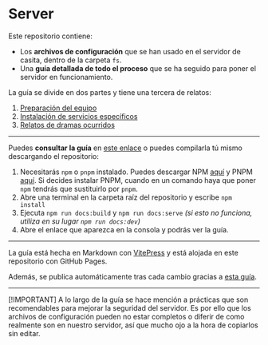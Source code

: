 # Server

Este repositorio contiene:

- Los **archivos de configuración** que se han usado en el servidor de casita, dentro de la carpeta `fs`.
- Una **guía detallada de todo el proceso** que se ha seguido para poner el servidor en funcionamiento.

La guía se divide en dos partes y tiene una tercera de relatos:

1. [Preparación del equipo](https://wupp-dev.github.io/server/equipo/historia)
2. [Instalación de servicios específicos](https://wupp-dev.github.io/server/servicios/nextcloud)
3. [Relatos de dramas ocurridos](https://wupp-dev.github.io/server/relatos/bloqueo-ssh.html)

---

Puedes **consultar la guía** en [este enlace](https://wupp-dev.github.io/server/) o puedes compilarla tú mismo descargando el repositorio:

1. Necesitarás `npm` o `pnpm` instalado. Puedes descargar NPM [aquí](https://github.com/nodesource/distributions) y PNPM [aquí](https://pnpm.io/installation). Si decides instalar PNPM, cuando en un comando haya que poner `npm` tendrás que sustituirlo por `pnpm`.
2. Abre una terminal en la carpeta raíz del repositorio y escribe `npm install`
3. Ejecuta `npm run docs:build` y `npm run docs:serve` _(si esto no funciona, utiliza en su lugar `npm run docs:dev`)_
4. Abre el enlace que aparezca en la consola y podrás ver la guía.

---

La guía está hecha en Markdown con [VitePress](https://github.com/vuejs/vitepress) y está alojada en este repositorio con GitHub Pages.

Además, se publica automáticamente tras cada cambio gracias a [esta guía](https://jamesiv.es/blog/github/actions/2022/01/23/deploying-to-github-pages-with-github-actions).

---

[!IMPORTANT]
A lo largo de la guía se hace mención a prácticas que son recomendables para mejorar la seguridad del servidor. Es por ello que los archivos de configuración pueden no estar completos o diferir de como realmente son en nuestro servidor, así que mucho ojo a la hora de copiarlos sin editar.
